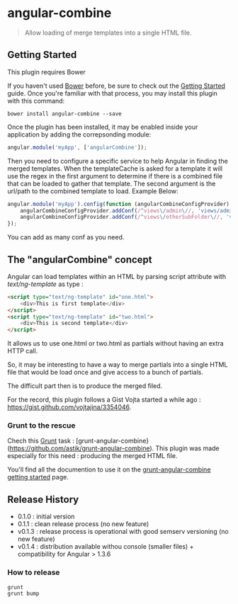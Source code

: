 # angular-combine

> Allow loading of merge templates into a single HTML file.



## Getting Started

This plugin requires Bower

If you haven't used [Bower](http://bower.io/) before, be sure to check out the [Getting Started](http://bower.io/#installing-bower) guide.
Once you're familiar with that process, you may install this plugin with this command:

```shell
bower install angular-combine --save
```

Once the plugin has been installed, it may be enabled inside your application by adding the correpsonding module:

```js
angular.module('myApp', ['angularCombine']);
```

Then you need to configure a specific service to help Angular in finding the merged templates. When the templateCache is asked for a template it will use the regex in the first argument to determine if there is a combined file that can be loaded to gather that template. The second argument is the url/path to the combined template to load. Example Below:

```js
angular.module('myApp').config(function (angularCombineConfigProvider) {
	angularCombineConfigProvider.addConf(/^views\/admin\//, 'views/admin.html');
	angularCombineConfigProvider.addConf(/^views\/otherSubFolder\//, 'views/otherSubFolderMergedTemplates.html');
});
```

You can add as many conf as you need. 
 
 
## The "angularCombine" concept

Angular can load templates within an HTML by parsing script attribute with *text/ng-template* as type :

```html
<script type="text/ng-template" id="one.html">
	<div>This is first template</div>
</script>
<script type="text/ng-template" id="two.html">
	<div>This is second template</div>
</script>
```

It allows us to use one.html or two.html as partials without having an extra HTTP call.

So, it may be interesting to have a way to merge partials into a single HTML file that would be load once and give access to a bunch of partials.

The difficult part then is to produce the merged filed.

For the record, this plugin follows a Gist Vojta started a while ago : https://gist.github.com/vojtajina/3354046.



### Grunt to the rescue

Chech this [Grunt](http://gruntjs.com/) task : [grunt-angular-combine}(https://github.com/astik/grunt-angular-combine).
This plugin was made especially for this need : producing the merged HTML file.

You'll find all the documention to use it on the [grunt-angular-combine getting started](https://github.com/astik/grunt-angular-combine#getting-started) page.



## Release History

- 0.1.0 : initial version
- 0.1.1 : clean release process (no new feature)
- v0.1.3 : release process is operational with good semserv versioning (no new feature)
- v0.1.4 : distribution available withou console (smaller files) + compatibility for Angular > 1.3.6

### How to release

```
grunt
grunt bump
```
